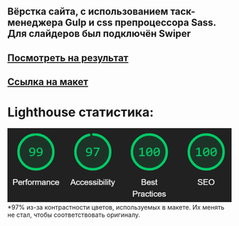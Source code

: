 ## Вёрстка сайта, с использованием таск-менеджера Gulp и css препроцессора Sass. Для слайдеров был подключён Swiper
## [Посмотреть на результат](https://fak1r.github.io/Landing-page)
## [Ссылка на макет](https://www.figma.com/file/8T4byFDAV5REmnVyQlsFO1/clean_and_simple_website_freebie_work_file?type=design&node-id=0-1&mode=design&t=UqWZfuHADW2exzti-0)

# Lighthouse статистика:
![Lighthouse stats](Lighthouse-stats.png)
*97% из-за контрастности цветов, используемых в макете. Их менять не стал, чтобы соответствовать оригиналу.